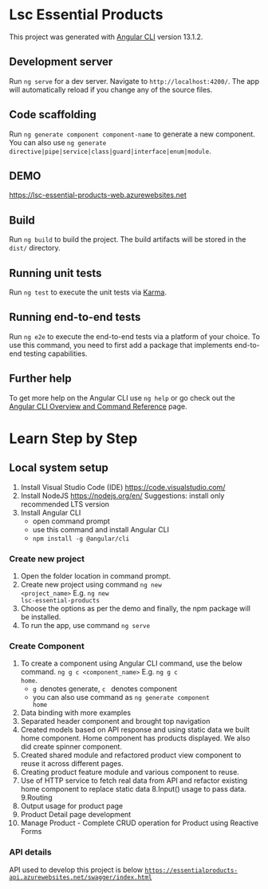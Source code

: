 # Lsc Essential Products

This project was generated with [Angular CLI](https://github.com/angular/angular-cli) version 13.1.2.

## Development server

Run `ng serve` for a dev server. Navigate to `http://localhost:4200/`. The app will automatically reload if you change any of the source files.

## Code scaffolding

Run `ng generate component component-name` to generate a new component. You can also use `ng generate directive|pipe|service|class|guard|interface|enum|module`.

## DEMO
https://lsc-essential-products-web.azurewebsites.net

## Build

Run `ng build` to build the project. The build artifacts will be stored in the `dist/` directory.

## Running unit tests

Run `ng test` to execute the unit tests via [Karma](https://karma-runner.github.io).

## Running end-to-end tests

Run `ng e2e` to execute the end-to-end tests via a platform of your choice. To use this command, you need to first add a package that implements end-to-end testing capabilities.

## Further help

To get more help on the Angular CLI use `ng help` or go check out the [Angular CLI Overview and Command Reference](https://angular.io/cli) page.

# Learn Step by Step 

## Local system setup
1. Install Visual Studio Code (IDE)
    https://code.visualstudio.com/
2. Install NodeJS https://nodejs.org/en/
    Suggestions: install only recommended LTS version
3. Install Angular CLI 
     - open command prompt
     - use this command and install Angular CLI 
     -  <code>npm install -g @angular/cli</code>
### Create new project
1. Open the folder location in command prompt.
2. Create new project using command 
   <code>ng new <project_name></code> 
E.g. <code>ng new lsc-essential-products</code>
3. Choose the options as per the demo and finally, the npm package will be installed.
4. To run the app, use command
<code>ng serve </code>

### Create Component
1. To create a component using Angular CLI command, use the below command.
<code>ng g c <component_name></code>
E.g. <code>ng g c home</code>. 
    - <code>g </code>denotes generate, <code>c </code> denotes component
    - you can also use command as <code>ng generate component  home</code>
2. Data binding with more examples
3. Separated header component and brought top navigation
4. Created models based on API response and using static data we built home component. Home component has products displayed. We also did create spinner component.
5. Created shared module and refactored product view component to reuse it across different pages.
6. Creating product feature module and various component to reuse.
7. Use of HTTP service to fetch real data from API and refactor existing home component to replace static data
8.Input() usage to pass data.
9.Routing
10. Output usage for product page
11. Product Detail page development
12. Manage Product - Complete CRUD operation for Product using Reactive Forms

### API details
API used to develop this project is below
<code>https://essentialproducts-api.azurewebsites.net/swagger/index.html</code>
